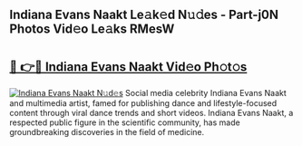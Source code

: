 ## Indiana Evans Naakt Le𝚊k𝚎d N𝚞𝚍es - Part-j0N Photos Vid𝚎o Le𝚊ks RMesW

# <h2><a href="http://fb4ndd.evod.top/?m=Indiana+Evans+Naakt">🔗 👉🔴 Indiana Evans Naakt Vid𝚎o Ph𝚘t𝚘s</a></h2>

[![Indiana Evans Naakt N𝚞d𝚎s](https://i.imgur.com/8V9OHl7.gif)](http://fb4ndd.evod.top/?m=Indiana+Evans+Naakt)
Social media celebrity Indiana Evans Naakt and multimedia artist, famed for publishing dance and lifestyle-focused content through viral dance trends and short videos. Indiana Evans Naakt, a respected public figure in the scientific community, has made groundbreaking discoveries in the field of medicine. 
